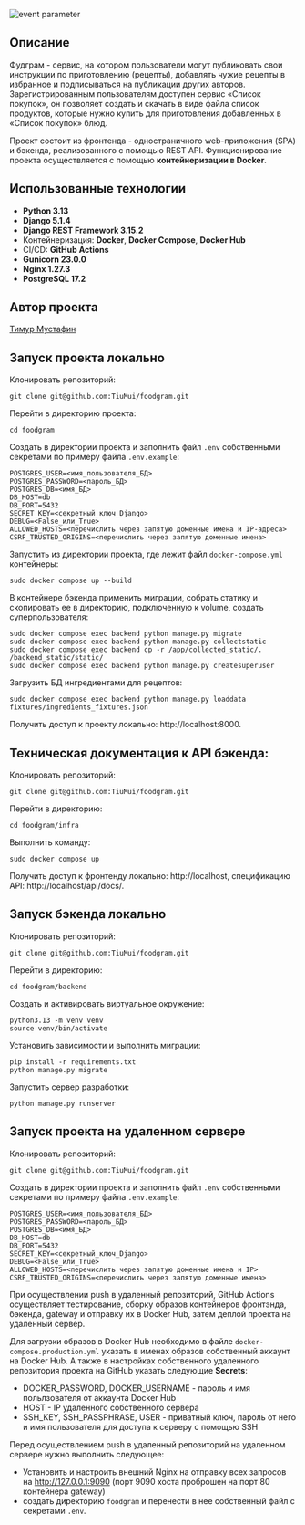 ![event parameter](https://github.com/TiuMui/foodgram/actions/workflows/main.yml/badge.svg?event=push)

## Описание
Фудграм - сервис, на котором пользователи могут публиковать свои инструкции по приготовлению (рецепты), добавлять чужие рецепты в избранное и подписываться на публикации других авторов. Зарегистрированным пользователям доступен сервис «Список покупок», он позволяет создать и скачать в виде файла список продуктов, которые нужно купить для приготовления добавленных в «Список покупок» блюд.

Проект состоит из фронтенда - одностраничного web-приложения (SPA) и бэкенда, реализованного с помощью REST API. Функционирование проекта осуществляется с помощью **контейнеризации в Docker**.


## Использованные технологии
- **Python 3.13**
- **Django 5.1.4**
- **Django REST Framework 3.15.2**
- Контейнеризация: **Docker**, **Docker Compose**, **Docker Hub**
- CI/CD: **GitHub Actions**
- **Gunicorn 23.0.0**
- **Nginx 1.27.3**
- **PostgreSQL 17.2**

## Автор проекта
[Тимур Мустафин](https://github.com/TiuMui)

## Запуск проекта локально
Клонировать репозиторий:
```shell
git clone git@github.com:TiuMui/foodgram.git
```
Перейти в директорию проекта:
```shell
cd foodgram
```
Создать в директории проекта и заполнить файл `.env` собственными cекретами по примеру файла `.env.example`:

```
POSTGRES_USER=<имя_пользователя_БД>
POSTGRES_PASSWORD=<пароль_БД>
POSTGRES_DB=<имя_БД>
DB_HOST=db
DB_PORT=5432
SECRET_KEY=<секретный_ключ_Django>
DEBUG=<False_или_True>
ALLOWED_HOSTS=<перечислить через запятую доменные имена и IP-адреса>
CSRF_TRUSTED_ORIGINS=<перечислить через запятую доменные имена>
```
Запустить из директории проекта, где лежит файл `docker-compose.yml` контейнеры:
```shell
sudo docker compose up --build
```
В контейнере бэкенда применить миграции, собрать статику и скопировать ее в директорию, подключенную к volume, создать суперпользователя:
```shell
sudo docker compose exec backend python manage.py migrate
sudo docker compose exec backend python manage.py collectstatic
sudo docker compose exec backend cp -r /app/collected_static/. /backend_static/static/
sudo docker compose exec backend python manage.py createsuperuser
```
Загрузить БД ингредиентами для рецептов:
```shell
sudo docker compose exec backend python manage.py loaddata fixtures/ingredients_fixtures.json
```
Получить доступ к проекту локально: http://localhost:8000.

## Техническая документация к API бэкенда:
Клонировать репозиторий:
```shell
git clone git@github.com:TiuMui/foodgram.git
```
Перейти в директорию:
```shell
cd foodgram/infra
```
Выполнить команду:
```shell
sudo docker compose up
```
Получить доступ к фронтенду локально: http://localhost,
спецификацию API: http://localhost/api/docs/.

## Запуск бэкенда локально
Клонировать репозиторий:
```shell
git clone git@github.com:TiuMui/foodgram.git
```
Перейти в директорию:
```shell
cd foodgram/backend
```
Создать и активировать виртуальное окружение:
```shell
python3.13 -m venv venv
source venv/bin/activate
```
Установить зависимости и выполнить миграции:
```shell
pip install -r requirements.txt
python manage.py migrate
```
Запустить сервер разработки:
```shell
python manage.py runserver
```

## Запуск проекта на удаленном сервере
Клонировать репозиторий:
```shell
git clone git@github.com:TiuMui/foodgram.git
```
Создать в директории проекта и заполнить файл `.env` собственными cекретами по примеру файла `.env.example`:

```
POSTGRES_USER=<имя_пользователя_БД>
POSTGRES_PASSWORD=<пароль_БД>
POSTGRES_DB=<имя_БД>
DB_HOST=db
DB_PORT=5432
SECRET_KEY=<секретный_ключ_Django>
DEBUG=<False_или_True>
ALLOWED_HOSTS=<перечислить через запятую доменные имена и IP>
CSRF_TRUSTED_ORIGINS=<перечислить через запятую доменные имена>

```

При осуществлении push в удаленный репозиторий, GitHub Actions осуществляет тестирование, сборку образов контейнеров фронтэнда, бэкенда, gateway и отправку их в Docker Hub, затем деплой проекта на удаленный сервер.

Для загрузки образов в Docker Hub необходимо в файле `docker-compose.production.yml` указать в именах образов собственный аккаунт на Docker Hub. А также в настройках собственного удаленного репозитория проекта на GitHub указать следующие **Secrets**:

- DOCKER_PASSWORD, DOCKER_USERNAME - пароль и имя польлзователя от аккаунта Docker Hub
- HOST - IP удаленного собственного сервера
- SSH_KEY, SSH_PASSPHRASE, USER - приватный ключ, пароль от него и имя пользователя для доступа к серверу с помощью SSH

Перед осуществлением push в удаленный репозиторий на удаленном сервере нужно выполнить следующее:
- Установить и настроить внешний Nginx на отправку всех запросов на http://127.0.0.1:9090 (порт 9090 хоста проброшен на порт 80 контейнера gateway)
- создать директорию `foodgram` и перенести в нее собственный файл с секретами `.env`.
